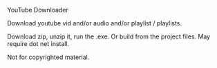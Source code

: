 
YouTube Downloader 

Download youtube vid and/or audio and/or playlist / playlists.

Download zip, unzip it, run the .exe. Or build from the project files. May require dot net install.

Not for copyrighted material.

